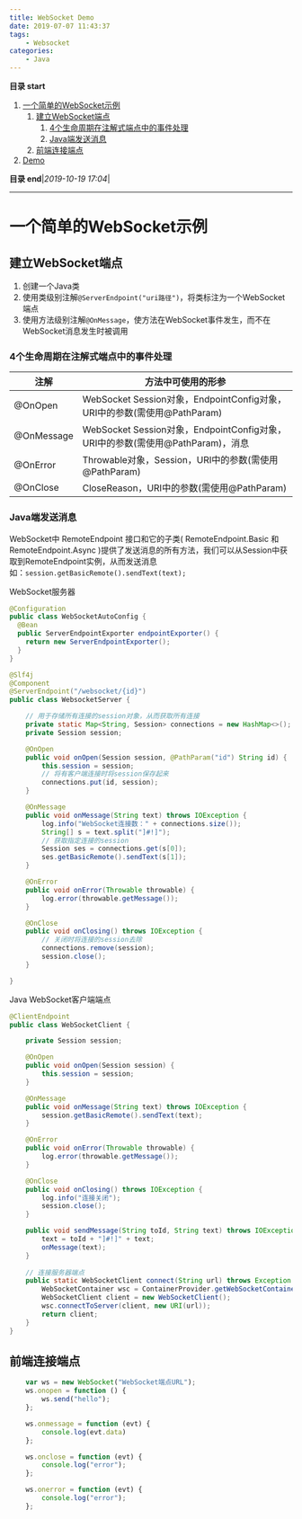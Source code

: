 ```yaml
---
title: WebSocket Demo
date: 2019-07-07 11:43:37
tags: 
    - Websocket
categories: 
    - Java 
---
```


**目录 start**
 
1. [一个简单的WebSocket示例](#一个简单的websocket示例)
    1. [建立WebSocket端点](#建立websocket端点)
        1. [4个生命周期在注解式端点中的事件处理](#4个生命周期在注解式端点中的事件处理)
        1. [Java端发送消息](#java端发送消息)
    1. [前端连接端点](#前端连接端点)
1. [Demo](#demo)

**目录 end**|_2019-10-19 17:04_|
****************************************
#  一个简单的WebSocket示例

## 建立WebSocket端点

1. 创建一个Java类
2. 使用类级别注解`@ServerEndpoint("uri路径")`，将类标注为一个WebSocket端点
3. 使用方法级别注解`@OnMessage`，使方法在WebSocket事件发生，而不在WebSocket消息发生时被调用


### 4个生命周期在注解式端点中的事件处理

| 注解         | 方法中可使用的形参                   |
| ---------- | ---------------------------------------- |
| @OnOpen    | WebSocket Session对象，EndpointConfig对象，URI中的参数(需使用@PathParam) |
| @OnMessage | WebSocket Session对象，EndpointConfig对象，URI中的参数(需使用@PathParam)，消息 |
| @OnError   | Throwable对象，Session，URI中的参数(需使用@PathParam) |
| @OnClose   | CloseReason，URI中的参数(需使用@PathParam)       |

### Java端发送消息

WebSocket中 RemoteEndpoint 接口和它的子类( RemoteEndpoint.Basic 和 RemoteEndpoint.Async )提供了发送消息的所有方法，我们可以从Session中获取到RemoteEndpoint实例，从而发送消息  
如：`session.getBasicRemote().sendText(text);`

WebSocket服务器

```java
@Configuration
public class WebSocketAutoConfig {
  @Bean
  public ServerEndpointExporter endpointExporter() {
    return new ServerEndpointExporter();
  }
}

@Slf4j
@Component
@ServerEndpoint("/websocket/{id}")
public class WebsocketServer {

	// 用于存储所有连接的session对象，从而获取所有连接
    private static Map<String, Session> connections = new HashMap<>();
    private Session session;

    @OnOpen
    public void onOpen(Session session, @PathParam("id") String id) {
        this.session = session;
        // 将有客户端连接时将session保存起来
        connections.put(id, session);
    }

    @OnMessage
    public void onMessage(String text) throws IOException {
        log.info("WebSocket连接数：" + connections.size());
        String[] s = text.split("]#!]");
        // 获取指定连接的session
        Session ses = connections.get(s[0]);
        ses.getBasicRemote().sendText(s[1]);
    }

    @OnError
    public void onError(Throwable throwable) {
        log.error(throwable.getMessage());
    }

    @OnClose
    public void onClosing() throws IOException {
    	// 关闭时将连接的session去除
        connections.remove(session);
        session.close();
    }

}
```

Java WebSocket客户端端点

```java
@ClientEndpoint
public class WebSocketClient {

    private Session session;

    @OnOpen
    public void onOpen(Session session) {
        this.session = session;
    }

    @OnMessage
    public void onMessage(String text) throws IOException {
        session.getBasicRemote().sendText(text);
    }

    @OnError
    public void onError(Throwable throwable) {
        log.error(throwable.getMessage());
    }

    @OnClose
    public void onClosing() throws IOException {
        log.info("连接关闭");
        session.close();
    }

    public void sendMessage(String toId, String text) throws IOException {
        text = toId + "]#!]" + text;
        onMessage(text);
    }
	
	// 连接服务器端点
    public static WebSocketClient connect(String url) throws Exception {
        WebSocketContainer wsc = ContainerProvider.getWebSocketContainer();
        WebSocketClient client = new WebSocketClient();
        wsc.connectToServer(client, new URI(url));
        return client;
    }
}
```

## 前端连接端点
```js
    var ws = new WebSocket("WebSocket端点URL");
    ws.onopen = function () {
        ws.send("hello");
    };

    ws.onmessage = function (evt) {
        console.log(evt.data)
    };

    ws.onclose = function (evt) {
        console.log("error");
    };

    ws.onerror = function (evt) {
        console.log("error");
    };
```